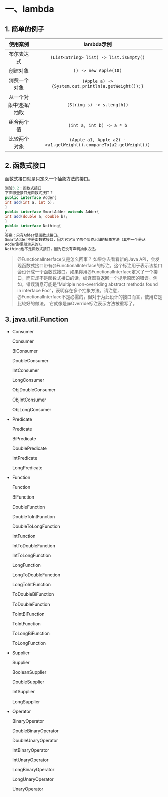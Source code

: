 # 一、lambda

## 1. 简单的例子

|       使用案例        |                          lambda示例                          |
| :-------------------: | :----------------------------------------------------------: |
|      布尔表达式       |           `(List<String> list) -> list.isEmpty()`            |
|       创建对象        |                    `() -> new Apple(10)`                     |
|     消费一个对象      |     `(Apple a) -> {System.out.println(a.getWeight());}`      |
| 从一个对象中选择/抽取 |                  `(String s) -> s.length()`                  |
|      组合两个值       |                  `(int a, int b) -> a * b`                   |
|     比较两个对象      | `(Apple a1, Apple a2) ->a1.getWeight().compareTo(a2.getWeight())` |

## 2. 函数式接口

函数式接口就是只定义一个抽象方法的接口。

```java
测验3.2：函数式接口
下面哪些接口是函数式接口？
public interface Adder{
int add(int a, int b);
}
public interface SmartAdder extends Adder{
int add(double a, double b);
}
public interface Nothing{
}
答案：只有Adder是函数式接口。
SmartAdder不是函数式接口，因为它定义了两个叫作add的抽象方法（其中一个是从
Adder那里继承来的）。
Nothing也不是函数式接口，因为它没有声明抽象方法。
```

> @FunctionalInterface又是怎么回事？
> 如果你去看看新的Java API，会发现函数式接口带有@FunctionalInterface的标注。这个标注用于表示该接口会设计成一个函数式接口。如果你用@FunctionalInterface定义了一个接口，而它却不是函数式接口的话，编译器将返回一个提示原因的错误。例如，错误消息可能是“Multiple non-overriding abstract methods found in interface Foo”，表明存在多个抽象方法。请注意， @FunctionalInterface不是必需的，但对于为此设计的接口而言，使用它是比较好的做法。 它就像是@Override标注表示方法被重写了。

## 3. java.util.Function

- Consumer

    Consumer

    BiConsumer

    DoubleConsumer

    IntConsumer

    LongConsumer

    ObjDoubleConsumer

    ObjIntConsumer

    ObjLongConsumer

- Predicate

    Predicate

    BiPredicate

    DoublePredicate

    IntPredicate

    LongPredicate

- Function

    Function

    BiFunction

    DoubleFunction

    DoubleToIntFunction

    DoubleToLongFunction

    IntFunction

    IntToDoubleFunction

    IntToLongFunction

    LongFunction

    LongToDoubleFunction

    LongToIntFunction

    ToDoubleBiFunction

    ToDoubleFunction

    ToIntBiFunction

    ToIntFunction

    ToLongBiFunction

    ToLongFunction

- Supplier

    Supplier

    BooleanSupplier

    DoubleSupplier

    IntSupplier

    LongSupplier

- Operator

    BinaryOperator

    DoubleBinaryOperator

    DoubleUnaryOperator

    IntBinaryOperator

    IntUnaryOperator

    LongBinaryOperator

    LongUnaryOperator

    UnaryOperator